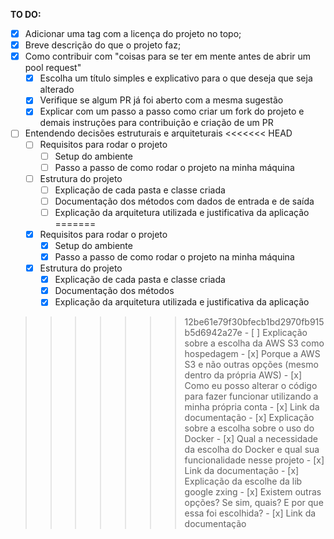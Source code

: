 **TO DO:** 

- [x] Adicionar uma tag com a licença do projeto no topo;
- [x] Breve descrição do que o projeto faz;
- [x] Como contribuir com "coisas para se ter em mente antes de abrir um pool request"
	- [x] Escolha um título simples e explicativo para o que deseja que seja alterado
	- [x] Verifique se algum PR já foi aberto com a mesma sugestão
	- [x] Explicar com um passo a passo como criar um fork do projeto e demais instruções para contribuição e criação de um PR
- [ ] Entendendo decisões estruturais e arquiteturais 
<<<<<<< HEAD
	- [ ] Requisitos para rodar o projeto
		- [ ] Setup do ambiente
		- [ ] Passo a passo de como rodar o projeto na minha máquina
	- [ ] Estrutura do projeto
		- [ ] Explicação de cada pasta e classe criada
		- [ ] Documentação dos métodos com dados de entrada e de saída 
		- [ ] Explicação da arquitetura utilizada e justificativa da aplicação
=======
	- [x] Requisitos para rodar o projeto
		- [x] Setup do ambiente
		- [x] Passo a passo de como rodar o projeto na minha máquina
	- [x] Estrutura do projeto
		- [x] Explicação de cada pasta e classe criada
		- [x] Documentação dos métodos 
		- [x] Explicação da arquitetura utilizada e justificativa da aplicação
>>>>>>> 12be61e79f30bfecb1bd2970fb915b5d6942a27e
	- [ ] Explicação sobre a escolha da AWS S3 como hospedagem
		- [x] Porque a AWS S3 e não outras opções (mesmo dentro da própria AWS)
		- [x] Como eu posso alterar o código para fazer funcionar utilizando a minha própria conta
		- [x] Link da documentação
	- [x] Explicação sobre a escolha sobre o uso do Docker
		- [x] Qual a necessidade da escolha do Docker e qual sua funcionalidade nesse projeto
		- [x] Link da documentação
	- [x] Explicação da escolhe da lib google zxing
		- [x] Existem outras opções? Se sim, quais? E por que essa foi escolhida?
		- [x] Link da documentação
